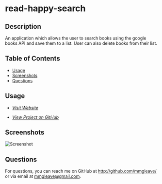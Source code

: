 # read-happy-search

## Description
An application which allows the user to search books using the google books API and save them to a list. User can also delete books from their list.

## Table of Contents
* [Usage](#usage)
* [Screenshots](#screenshots)
* [Questions](#questions)

## Usage
- _[Visit Website]()_

- _[View Project on GitHub](http://github.com/mmgleave/read-happy-search)_

## Screenshots
![Screenshot]()

## Questions
For questions, you can reach me on GitHub at http://github.com/mmgleave/ or via email at mmgleave@gmail.com.

